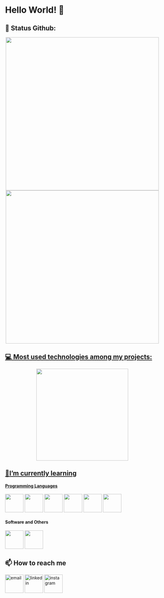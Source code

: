 # Hello World! 👋

## 🎯 Status Github:
<div align="center">
  <a href="https://github.com/raulrodmo">
      <img width="500em" src="https://github-readme-stats.vercel.app/api?username=raulrodmo&show_icons=true&text_color=000000&bg_color=BDBDBD&title_color=FF7816&icon_color=FF4B00&include_all_commits=true&count_private=true&hide_border=true"/>
      <img width="500em" src="https://github-readme-streak-stats.herokuapp.com/?user=raulrodmo&text_color=000000&background=BDBDBD&stroke=FF4B00&ring=FF7816&fire=FF7816&currStreakNum=000000&sideNums=000000&currStreakLabel=000000&currStreakLabel=FF7816&hide_border=true"/>
</div> 

## 💻 Most used technologies among my projects:
<div align="center">
  <a href="https://github.com/raulrodmo">
      <img width="300em"src="https://github-readme-stats.vercel.app/api/top-langs/?username=raulrodmo&text_color=000000&langs_count=10&bg_color=BDBDBD&title_color=FF7816&icon_color=FF4B00&hide_border=true"/>
</div> 

## 🌱I’m currently learning

#### Programming Languages
<a> <img id="html" src="https://cdn-icons-png.flaticon.com/512/1051/1051277.png" width="60" height="60"/> </a>
<a> <img id="css" src="https://cdn-icons-png.flaticon.com/512/732/732190.png" width="60" height="60"/> </a>
<a> <img id="js" src="https://cdn-icons-png.flaticon.com/512/1199/1199124.png" width="60" height="60"/> </a>
<a> <img id="sql" src="https://cdn-icons-png.flaticon.com/512/2772/2772128.png" width="60" height="60"/> </a>
<a> <img id="java" src="https://cdn-icons-png.flaticon.com/512/226/226777.png" width="60" height="60"/> </a>
<a> <img id="python" src="https://cdn-icons-png.flaticon.com/512/1822/1822899.png" width="60" height="60"/> </a>

#### Software and Others
<a> <img id="git" src="https://cdn.jsdelivr.net/gh/devicons/devicon/icons/git/git-original-wordmark.svg" width="60" height="60"/> </a>
<a> <img id="github" src="https://cdn-icons-png.flaticon.com/512/25/25657.png" width="60" height="60"/> </a>

## 📫 How to reach me

<div  align="letf>
<a href="raulrm_dev@gmail.com"><img id="gmail" src="https://cdn-icons-png.flaticon.com/512/104/104069.png" alt="email" width="60" height="60"/></a>
<a href="https://www.linkedin.com/in/raul-rodrigues-6a66a7235/"><img id="linkedin" src="https://cdn-icons-png.flaticon.com/512/61/61109.png" alt="linkedin" width="60" height="60"/></a>
<a href="https://www.instagram.com/raul_rodmo/"><img id="instagram" src="https://cdn-icons-png.flaticon.com/512/1077/1077042.png" alt="instagram" width="60" height="60"/></a>   
</div>
